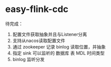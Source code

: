 # easy-flink-cdc
待完成：
1. 配置文件获取抽象并且与Listener分离
2. 支持从nacos读取配置文件
3. 通过 zookeeper 记录 binlog 读取位置，并抽象
4. 指定 sink 可以监听的 数据库 表 MDL 时间类型
5. binlog 监听分发
